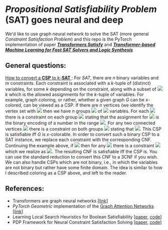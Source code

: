 # _Propositional Satisfiability Problem_ (SAT) goes neural and deep

We'd like to use graph neural network to solve the SAT (more general _Constraint Satisfaction Problem_) and this repo is the PyTorch implementation of paper [___Transformers Satisfy___](https://openreview.net/pdf?id=Gj9aQfQEHRS) and [___Transformer-based Machine Learning for Fast SAT Solvers and Logic Synthesis___](https://arxiv.org/abs/2107.07116)

## General questions:

[How to convert a __CSP__ to _k_-__SAT__ ](https://cs.stackexchange.com/questions/23157/transformation-of-constraint-satisfaction-to-sat): For _SAT_, there are _n_ binary variables and _m_ constraints. Each constraint is associated with a _k_-tuple of (distinct) variables, for some _k_ depending on the constraint, along with a subset of <img src="https://render.githubusercontent.com/render/math?math={0,1}"> _k_ which is the allowed assignments for the _k_-tuple of variables. For example, graph coloring, or rather, whether a given graph _G_ can be _x_-colored, can be viewed as a CSP. If there are _n_ vertices (we identify the vertex set with <img src="https://render.githubusercontent.com/render/math?math={1,\dots,n}"> then we have _n_ groups <img src="https://render.githubusercontent.com/render/math?math=x_1,\dots,x_n"> of <img src="https://render.githubusercontent.com/render/math?math=\big \lceil \log_2 x \big \rceil"> variables. For each <img src="https://render.githubusercontent.com/render/math?math=i \in \{1,\dots, n\}"> there is a constraint on each group <img src="https://render.githubusercontent.com/render/math?math=x_i"> stating that the assignment for <img src="https://render.githubusercontent.com/render/math?math=x_i"> is the binary encoding of a number in the range <img src="https://render.githubusercontent.com/render/math?math={0,\dots,x - 1}">. For any two connected vertices <img src="https://render.githubusercontent.com/render/math?math=(i, j)"> there is a constraint on both groups <img src="https://render.githubusercontent.com/render/math?math=x_i, x_j"> stating that <img src="https://render.githubusercontent.com/render/math?math=x_i \neq x_j">. This CSP is satisfiable iff _G_ is _x_-colorable. In order to convert such a binary CSP to a SAT instance, we replace each constraint with the corresponding CNF. Continuing the example above, if <img src="https://render.githubusercontent.com/render/math?math=x=2"> then for any <img src="https://render.githubusercontent.com/render/math?math=i,j"> there is a constraint <img src="https://render.githubusercontent.com/render/math?math=x_i \neq x_j"> which we realize as <img src="https://render.githubusercontent.com/render/math?math=(x_i \vee \neg x_j) \wedge (\neg x_i \vee x_j)">. The resulting CNF is satisfiable iff the CSP is. You can use the standard reduction to convert this CNF to a 3CNF if you wish. We can also handle CSPs which are not binary, i.e., in which the variables are not binary but rather have some finite domain. The idea is similar to how I described coloring as a CSP above, and left to the reader.


## References:
+ Transformers are graph neural networks [[link](https://docs.dgl.ai/en/latest/tutorials/models/4_old_wines/7_transformer.html)]
+ _PyTorch Geometric_ implementation of the [Graph Attention Networks](https://arxiv.org/pdf/1710.10903.pdf) [[link](https://pytorch-geometric.readthedocs.io/en/latest/_modules/torch_geometric/nn/conv/gat_conv.html#GATConv)]
+ Learning Local Search Heuristics for Boolean Satisfiability [[paper](https://papers.nips.cc/paper/9012-learning-local-search-heuristics-for-boolean-satisfiability.pdf), [code](https://github.com/emreyolcu/sat)]
+ PDP Framework for Neural Constraint Satisfaction Solving [[paper](https://arxiv.org/pdf/1903.01969.pdf), [code](https://github.com/microsoft/PDP-Solver)]
